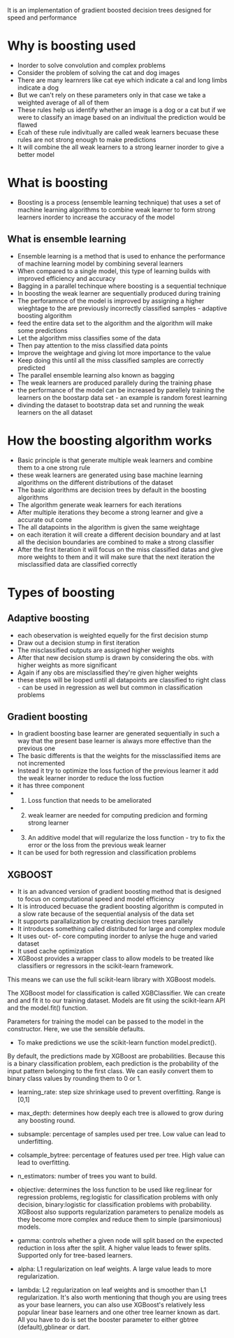 It is an implementation of gradient boosted decision trees designed for speed and performance
# Why is boosting used
- Inorder to solve convolution and complex problems
- Consider the problem of solving the cat and dog images
- There are many learnrers like cat eye which indicate a cal and long limbs indicate a dog
- But we can't rely on these parameters only in that case we take a weighted average of all of them 
- These rules help us identify whether an image is a dog or a cat but if we were to classify an image based on an indivitual the prediction would be flawed
- Ecah of these rule indivitually are called weak learners becuase these rules are not strong enough to make predictions
- It will combine the all weak learners to a strong learner inorder to give a better model

# What is boosting
- Boosting is a process (ensemble learning technique) that uses a set of machine learning algorithms to combine weak learner to form strong learners inorder to increase the accuracy of the model
## What is ensemble learning
- Ensemble learning is a method that is used to enhance the performance of machine learning model by combining several learners
- When compared to a single model, this type of learning builds with improved efficiency and accuracy
- Bagging in a parallel techinque where boosting is a sequential technique
- In boosting the weak learner are sequentially produced during training
- The perforamnce of the model is improved by assigning a higher wieghtage to the  are previously incorrectly classified samples - adaptive boosting algorithm
- feed the entire data set to the algorithm and the algorithm will make some predictions
- Let the algorithm miss classifies some of the data
- Then pay attention to the miss classified data points
- Improve the weightage and giving lot more importance to the value
- Keep doing this until all the miss classified samples are correctly predicted
- The parallel ensemble learning also known as bagging
- The weak learners are produced parallely during the training phase
- the performance of the model can be increased by parellely training the learners on the boostarp data set - an example is random forest learning
- divinding the dataset to bootstrap data set and running the weak learners on the all dataset
# How the boosting algorithm works
- Basic principle is that generate multiple weak learners and combine them to a one strong rule
- these weak learners are generated using base machine learning algorithms on the different distributions of the dataset
- The basic algorithms are decision trees by default in the boosting algorithms
- The algorithm generate weak learners for each iterations
- After multiple iterations they become a strong learner and give a accurate out come
- The all datapoints in the algorithm is given the same weightage
- on each iteration it will create a different decision boundary and at last all the decision boundaries are combined to make a strong classifier
- After the first iteration it will focus on the miss classified datas and give more weights to them and it will make sure that the next iteration the misclassified data are classified correctly

# Types of boosting
## Adaptive boosting
- each obeservation is weighted equelly for the first decision stump
- Draw out a decision stump in first iteration
- The misclassified outputs are assigned higher weights
- After that new decision stump is drawn by considering the obs. with higher weights as more significant
- Again if any obs are misclassified they're given higher weights
- these steps will be looped until all datapoints are classified to right class - can be used in regression as well but common in classification problems
## Gradient boosting
- In gradient boosting base learner are generated sequentially in such a way that the present base learner is always more effective than the previous one
- The basic differents is that the weights for the missclassified items are not incremented
- Instead it try to optimize the loss fuction of the previous learner it add the weak learner inorder to reduce the loss fuction
- it has three component
- 1. Loss function that needs to be ameliorated
- 2. weak learner are  needed for computing predicion and forming strong learner
- 3. An additive model that will regularize the loss function - try to fix the error or the loss from the previous weak learner
- It can be used for both regression and classification problems
## XGBOOST
- It is an advanced version of gradient boosting method that is designed to focus on computational speed and model efficiency 
- It is introduced becuase the gradient boosting algorithm is computed in a slow rate because of the sequential analysis of the data set
- It supports parallalization by creating decision trees parallely
- It introduces something called distributed for large and complex module
- It uses out- of- core computing inorder to anlyse the huge and varied dataset
- It used cache optimization
- XGBoost provides a wrapper class to allow models to be treated like classifiers or regressors in the scikit-learn framework.

This means we can use the full scikit-learn library with XGBoost models.

The XGBoost model for classification is called XGBClassifier. We can create and and fit it to our training dataset. Models are fit using the scikit-learn API and the model.fit() function.

Parameters for training the model can be passed to the model in the constructor. Here, we use the sensible defaults.
- To make predictions we use the scikit-learn function model.predict().

By default, the predictions made by XGBoost are probabilities. Because this is a binary classification problem, each prediction is the probability of the input pattern belonging to the first class. We can easily convert them to binary class values by rounding them to 0 or 1.


- learning_rate: step size shrinkage used to prevent overfitting. Range is [0,1]
- max_depth: determines how deeply each tree is allowed to grow during any boosting round.
- subsample: percentage of samples used per tree. Low value can lead to underfitting.
- colsample_bytree: percentage of features used per tree. High value can lead to overfitting.
- n_estimators: number of trees you want to build.
- objective: determines the loss function to be used like reg:linear for regression problems, reg:logistic for classification problems with only decision, binary:logistic for classification problems with probability.
XGBoost also supports regularization parameters to penalize models as they become more complex and reduce them to simple (parsimonious) models.

- gamma: controls whether a given node will split based on the expected reduction in loss after the split. A higher value leads to fewer splits. Supported only for tree-based learners.
- alpha: L1 regularization on leaf weights. A large value leads to more regularization.
- lambda: L2 regularization on leaf weights and is smoother than L1 regularization.
It's also worth mentioning that though you are using trees as your base learners, you can also use XGBoost's relatively less popular linear base learners and one other tree learner known as dart. All you have to do is set the booster parameter to either gbtree (default),gblinear or dart.
